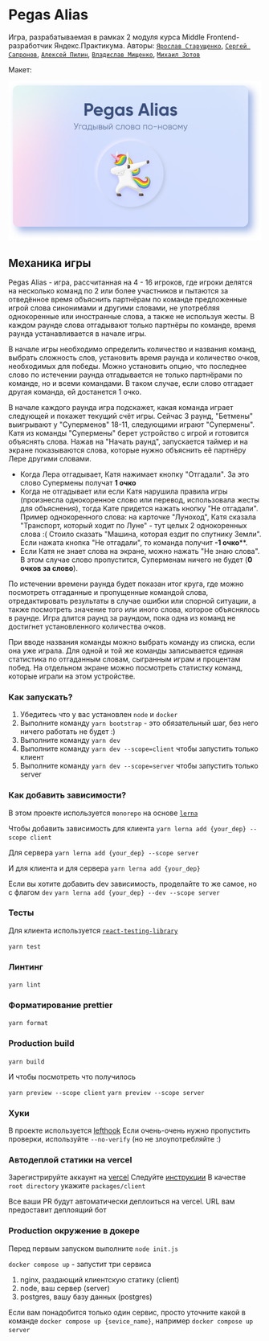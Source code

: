 # Pegas Alias
Игра, разрабатываемая в рамках 2 модуля курса Middle Frontend-разработчик Яндекс.Практикума. 
Авторы: [`Ярослав Старущенко`](https://github.com/Starushchenko), [`Сергей Сапронов`](https://github.com/Bezumstvo), 
[`Алексей Пилин`](https://github.com/AlexPilinni), [`Владислав Мищенко`](https://github.com/Wagerend), [`Михаил Зотов`](https://github.com/gremwiz1)

Макет:

[![ССЫЛКА НА МАКЕТ](/packages/client/src/assets/images/cover.png)](https://www.figma.com/file/RKweSA7ACSKOBtML4O6LhC/Pegas-Alias)

## Механика игры
Pegas Alias - игра, рассчитанная на 4 - 16 игроков, где игроки делятся на несколько команд по 2 или более участников 
и пытаются за отведённое время объяснить партнёрам по команде предложенные игрой слова синонимами и другими словами, не 
употребляя однокоренные или иностранные слова, а также не используя жесты. В каждом раунде слова отгадывают только 
партнёры по команде, время раунда устанавливается в начале игры.

В начале игры необходимо определить количество и названия команд, выбрать сложность слов, установить 
время раунда и количество очков, необходимых для победы. Можно установить опцию, что последнее слово по истечении
раунда отгадывается не только партнёрами по команде, но и всеми командами. В таком случае, если слово отгадает 
другая команда, ей достанется 1 очко.

В начале каждого раунда игра подскажет, какая команда играет следующей и покажет текущий счёт игры. Сейчас 3 раунд, 
"Бетмены" выигрывают у "Суперменов" 18-11, следующими играют "Супермены". Катя из команды "Супермены" берет 
устройство с игрой и готовится объяснять слова. Нажав на "Начать раунд", запускается таймер и на экране показываются 
слова, которые нужно объяснить её партнёру Лере другими словами. 
- Когда Лера отгадывает, Катя нажимает кнопку "Отгадали". За это слово Супермены получат **1 очко**
- Когда не отгадывает или если Катя нарушила правила игры (произнесла однокоренное слово или перевод, 
использовала жесты для объяснения), тогда Кате придется нажать кнопку "Не отгадали". Пример однокоренного слова: на 
карточке "Луноход", Катя сказала "Транспорт, который ходит по Луне" - тут целых 2 однокоренных слова :( Стоило 
  сказать "Машина, которая ездит по спутнику Земли". Если нажата кнопка "Не отгадали", то команда получит **-1 очко****.
- Если Катя не знает слова на экране, можно нажать "Не знаю слова". В этом случае слово пропустится, Суперменам 
  ничего не будет (**0 очков за слово**).

По истечении времени раунда будет показан итог круга, где можно посмотреть отгаданные и пропущенные командой слова, 
отредактировать результаты в случае ошибки или спорной ситуации, а также посмотреть значение того или иного слова, 
которое объяснялось в раунде. Игра длится раунд за раундом, пока одна из команд не достигнет установленного 
количества очков.

При вводе названия команды можно выбрать команду из списка, если она уже играла. Для одной и той же команды 
записывается единая статистика по отгаданным словам, сыгранным играм и процентам побед. На отдельном экране можно 
посмотреть статистку команд, которые играли на этом устройстве.


### Как запускать?

1. Убедитесь что у вас установлен `node` и `docker`
2. Выполните команду `yarn bootstrap` - это обязательный шаг, без него ничего работать не будет :)
3. Выполните команду `yarn dev`
3. Выполните команду `yarn dev --scope=client` чтобы запустить только клиент
4. Выполните команду `yarn dev --scope=server` чтобы запустить только server


### Как добавить зависимости?
В этом проекте используется `monorepo` на основе [`lerna`](https://github.com/lerna/lerna)

Чтобы добавить зависимость для клиента 
```yarn lerna add {your_dep} --scope client```

Для сервера
```yarn lerna add {your_dep} --scope server```

И для клиента и для сервера
```yarn lerna add {your_dep}```


Если вы хотите добавить dev зависимость, проделайте то же самое, но с флагом `dev`
```yarn lerna add {your_dep} --dev --scope server```


### Тесты

Для клиента используется [`react-testing-library`](https://testing-library.com/docs/react-testing-library/intro/)

```yarn test```

### Линтинг

```yarn lint```

### Форматирование prettier

```yarn format```

### Production build

```yarn build```

И чтобы посмотреть что получилось


`yarn preview --scope client`
`yarn preview --scope server`

### Хуки
В проекте используется [lefthook](https://github.com/evilmartians/lefthook)
Если очень-очень нужно пропустить проверки, используйте `--no-verify` (но не злоупотребляйте :)


### Автодеплой статики на vercel
Зарегистрируйте аккаунт на [vercel](https://vercel.com/)
Следуйте [инструкции](https://vitejs.dev/guide/static-deploy.html#vercel-for-git)
В качестве `root directory` укажите `packages/client`

Все ваши PR будут автоматически деплоиться на vercel. URL вам предоставит деплоящий бот

### Production окружение в докере
Перед первым запуском выполните `node init.js`


`docker compose up` - запустит три сервиса
1. nginx, раздающий клиентскую статику (client)
2. node, ваш сервер (server)
3. postgres, вашу базу данных (postgres)

Если вам понадобится только один сервис, просто уточните какой в команде
`docker compose up {sevice_name}`, например `docker compose up server`
